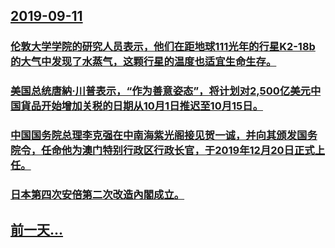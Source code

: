 ## [2019-09-11](/zh/news/2019/09/11/index.md)

### [伦敦大学学院的研究人员表示，他们在距地球111光年的行星K2-18b的大气中发现了水蒸气，这颗行星的温度也适宜生命生存。 ](/zh/news/2019/09/11/伦敦大学学院的研究人员表示-他们在距地球111光年的行星K2-18b的大气中发现了水蒸气-这颗行星的温度也适宜生命生存.md)
### [美国总统唐納·川普表示，“作为善意姿态”，将计划对2,500亿美元中国貨品开始增加关税的日期从10月1日推迟至10月15日。 ](/zh/news/2019/09/11/美国总统唐納-川普表示-作为善意姿态-将计划对2500亿美元中国貨品开始增加关税的日期从10月1日推迟至10月15.md)
### [中国国务院总理李克强在中南海紫光阁接见贺一诚，并向其颁发国务院令，任命他为澳门特别行政区行政长官，于2019年12月20日正式上任。 ](/zh/news/2019/09/11/中国国务院总理李克强在中南海紫光阁接见贺一诚-并向其颁发国务院令-任命他为澳门特别行政区行政长官-于2019年12月20.md)
### [日本第四次安倍第二次改造內閣成立。 ](/zh/news/2019/09/11/日本第四次安倍第二次改造內閣成立.md)
## [前一天...](/zh/news/2019/09/10/index.md)

